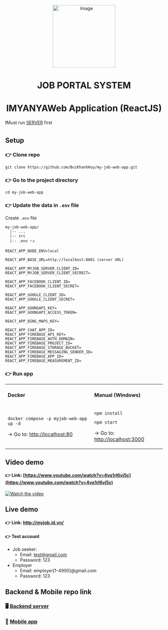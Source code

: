 <p align="center">
 
 <img src="https://github.com/BuiKhanhHuy/my-job-web-app/assets/69914972/3252a6c3-4ec7-46cd-8265-e1d42ade58ea" width="200"  alt="Image" />
 
</p>
<h1 align="center">JOB PORTAL SYSTEM</h1>
<h1 align="center">IMYANYAWeb Application (ReactJS)</h1>

❗Must run [SERVER](https://github.com/BuiKhanhHuy/myjob_api) first

## Setup

### 👉 Clone repo

```plaintext
git clone https://github.com/BuiKhanhHuy/my-job-web-app.git
```

### 👉 Go to the project directory

```plaintext
cd my-job-web-app
```

### 👉 Update the data in `.env` file

Create `.env` file

```plaintext
my-job-web-app/
  |-- ...
  |-- src
  |-- .env 👈
```

```plaintext
REACT_APP_NODE_ENV=local

REACT_APP_BASE_URL=http://localhost:8001 (server URL)

REACT_APP_MYJOB_SERVER_CLIENT_ID=
REACT_APP_MYJOB_SERVER_CLIENT_SECRECT=

REACT_APP_FACEBOOK_CLIENT_ID=
REACT_APP_FACEBOOK_CLIENT_SECRET=

REACT_APP_GOOGLE_CLIENT_ID=
REACT_APP_GOOGLE_CLIENT_SECRET=

REACT_APP_GOONGAPI_KEY=
REACT_APP_GOONGAPI_ACCESS_TOKEN=

REACT_APP_BING_MAPS_KEY=

REACT_APP_CHAT_APP_ID=
REACT_APP_FIREBASE_API_KEY=
REACT_APP_FIREBASE_AUTH_DOMAIN=
REACT_APP_FIREBASE_PROJECT_ID=
REACT_APP_FIREBASE_STORAGE_BUCKET=
REACT_APP_FIREBASE_MESSAGING_SENDER_ID=
REACT_APP_FIREBASE_APP_ID=
REACT_APP_FIREBASE_MEASUREMENT_ID=
```

### 👉 Run app

<table><tbody><tr><td><h4>Docker</h4></td><td><h4>Manual (Windows)</h4></td></tr><tr><td><pre><code class="language-plaintext">docker compose -p myjob-web-app up -d</code></pre><p>→ Go to: <a href="http://localhost:80">http://localhost:80</a></p></td><td><pre><code class="language-plaintext">npm install</code></pre><pre><code class="language-plaintext">npm start</code></pre><p>→ Go to: <a href="http://localhost:3000">http://localhost:3000</a></p></td></tr></tbody></table>

## Video demo

#### **👉 Link**: [https://www.youtube.com/watch?v=4vq1rl6vj5c](https://www.youtube.com/watch?v=4vq1rl6vj5c)

[![Watch the video](https://github.com/BuiKhanhHuy/my-job-web-app/assets/69914972/6ed3db35-f195-4295-b152-a861fa30b3d7)](https://www.youtube.com/watch?v=4vq1rl6vj5c)

## Live demo

#### 👉 Link: http://myjob.id.vn/

#### 👉 Test account

*   Job seeker:
    *   Email: test@gmail.com
    *   Password: 123
*   Employer
    *   Email: employer\[1-4900\]@gmail.com
    *   Password: 123

## Backend & Mobile repo link

### 🖥️ [Backend server](https://github.com/BuiKhanhHuy/myjob_api)

### 📱 [Mobile app](https://github.com/BuiKhanhHuy/MyJobApp)
